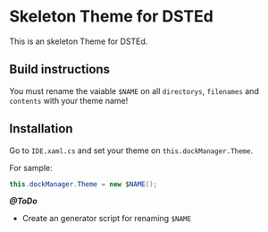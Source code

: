 # Skeleton Theme for DSTEd
This is an skeleton Theme for DSTEd.

## Build instructions
You must rename the vaiable `$NAME` on all `directorys`, `filenames` and `contents` with your theme name!

## Installation
Go to `IDE.xaml.cs` and set your theme on `this.dockManager.Theme`.

For sample:
```cs
this.dockManager.Theme = new $NAME();
```

***@ToDo***
 - Create an generator script for renaming `$NAME`
